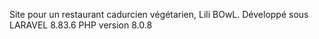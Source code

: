Site pour un restaurant cadurcien végétarien, Lili BOwL.
Développé sous LARAVEL 8.83.6
PHP version 8.0.8
